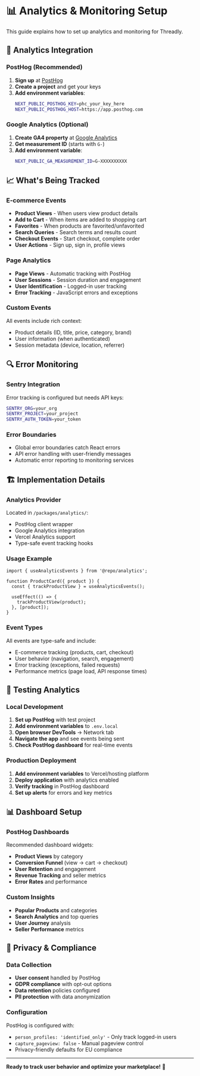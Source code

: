 # 📊 Analytics & Monitoring Setup

This guide explains how to set up analytics and monitoring for Threadly.

## 🎯 Analytics Integration

### PostHog (Recommended)
1. **Sign up** at [PostHog](https://app.posthog.com)
2. **Create a project** and get your keys
3. **Add environment variables**:
   ```bash
   NEXT_PUBLIC_POSTHOG_KEY=phc_your_key_here
   NEXT_PUBLIC_POSTHOG_HOST=https://app.posthog.com
   ```

### Google Analytics (Optional)
1. **Create GA4 property** at [Google Analytics](https://analytics.google.com)
2. **Get measurement ID** (starts with `G-`)
3. **Add environment variable**:
   ```bash
   NEXT_PUBLIC_GA_MEASUREMENT_ID=G-XXXXXXXXXX
   ```

## 📈 What's Being Tracked

### E-commerce Events
- **Product Views** - When users view product details
- **Add to Cart** - When items are added to shopping cart
- **Favorites** - When products are favorited/unfavorited
- **Search Queries** - Search terms and results count
- **Checkout Events** - Start checkout, complete order
- **User Actions** - Sign up, sign in, profile views

### Page Analytics
- **Page Views** - Automatic tracking with PostHog
- **User Sessions** - Session duration and engagement
- **User Identification** - Logged-in user tracking
- **Error Tracking** - JavaScript errors and exceptions

### Custom Events
All events include rich context:
- Product details (ID, title, price, category, brand)
- User information (when authenticated)
- Session metadata (device, location, referrer)

## 🔍 Error Monitoring

### Sentry Integration
Error tracking is configured but needs API keys:
```bash
SENTRY_ORG=your_org
SENTRY_PROJECT=your_project
SENTRY_AUTH_TOKEN=your_token
```

### Error Boundaries
- Global error boundaries catch React errors
- API error handling with user-friendly messages
- Automatic error reporting to monitoring services

## 🏗️ Implementation Details

### Analytics Provider
Located in `/packages/analytics/`:
- PostHog client wrapper
- Google Analytics integration
- Vercel Analytics support
- Type-safe event tracking hooks

### Usage Example
```tsx
import { useAnalyticsEvents } from '@repo/analytics';

function ProductCard({ product }) {
  const { trackProductView } = useAnalyticsEvents();
  
  useEffect(() => {
    trackProductView(product);
  }, [product]);
}
```

### Event Types
All events are type-safe and include:
- E-commerce tracking (products, cart, checkout)
- User behavior (navigation, search, engagement)
- Error tracking (exceptions, failed requests)
- Performance metrics (page load, API response times)

## 🚀 Testing Analytics

### Local Development
1. **Set up PostHog** with test project
2. **Add environment variables** to `.env.local`
3. **Open browser DevTools** → Network tab
4. **Navigate the app** and see events being sent
5. **Check PostHog dashboard** for real-time events

### Production Deployment
1. **Add environment variables** to Vercel/hosting platform
2. **Deploy application** with analytics enabled
3. **Verify tracking** in PostHog dashboard
4. **Set up alerts** for errors and key metrics

## 📊 Dashboard Setup

### PostHog Dashboards
Recommended dashboard widgets:
- **Product Views** by category
- **Conversion Funnel** (view → cart → checkout)
- **User Retention** and engagement
- **Revenue Tracking** and seller metrics
- **Error Rates** and performance

### Custom Insights
- **Popular Products** and categories
- **Search Analytics** and top queries
- **User Journey** analysis
- **Seller Performance** metrics

## 🔐 Privacy & Compliance

### Data Collection
- **User consent** handled by PostHog
- **GDPR compliance** with opt-out options
- **Data retention** policies configured
- **PII protection** with data anonymization

### Configuration
PostHog is configured with:
- `person_profiles: 'identified_only'` - Only track logged-in users
- `capture_pageview: false` - Manual pageview control
- Privacy-friendly defaults for EU compliance

---

**Ready to track user behavior and optimize your marketplace!** 🎯